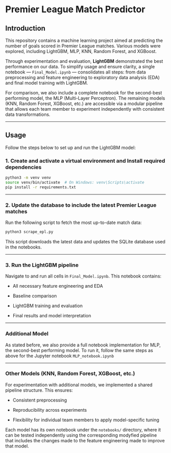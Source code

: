 # Premier League Match Predictor

## Introduction

This repository contains a machine learning project aimed at predicting the number of goals scored in Premier League matches. Various models were explored, including LightGBM, MLP, KNN, Random Forest, and XGBoost.

Through experimentation and evaluation, **LightGBM** demonstrated the best performance on our data. To simplify usage and ensure clarity, a single notebook — `Final_Model.ipynb` — consolidates all steps: from data preprocessing and feature engineering to exploratory data analysis (EDA) and final model training with LightGBM.

For comparison, we also include a complete notebook for the second-best performing model, the MLP (Multi-Layer Perceptron). The remaining models (KNN, Random Forest, XGBoost, etc.) are accessible via a modular pipeline that allows each team member to experiment independently with consistent data transformations.

---

## Usage

Follow the steps below to set up and run the LightGBM model:

### 1. Create and activate a virtual environment and Install required dependencies

```bash
python3 -m venv venv
source venv/bin/activate  # On Windows: venv\Scripts\activate
pip install -r requirements.txt
```

---

### 2. Update the database to include the latest Premier League matches

Run the following script to fetch the most up-to-date match data:

```bash
python3 scrape_epl.py
```
This script downloads the latest data and updates the SQLite database used in the notebooks.

---

### 3. Run the LightGBM pipeline

Navigate to and run all cells in `Final_Model.ipynb`. This notebook contains:

- All necessary feature engineering and EDA

- Baseline comparison

- LightGBM training and evaluation

- Final results and model interpretation

---

### Additional Model

As stated before, we also provide a full notebook implementation for MLP, the second-best performing model. To run it, follow the same steps as above for the Jupyter notebook `MLP_notebook.ipynb`

---

### Other Models (KNN, Random Forest, XGBoost, etc.)

For experimentation with additional models, we implemented a shared pipeline structure. This ensures:

- Consistent preprocessing

- Reproducibility across experiments

- Flexibility for individual team members to apply model-specific tuning

Each model has its own notebook under the `notebooks/` directory, where it can be tested independently using the corresponding modyfied pipeline that includes the changes made to the feature engineering made to improve that model.


